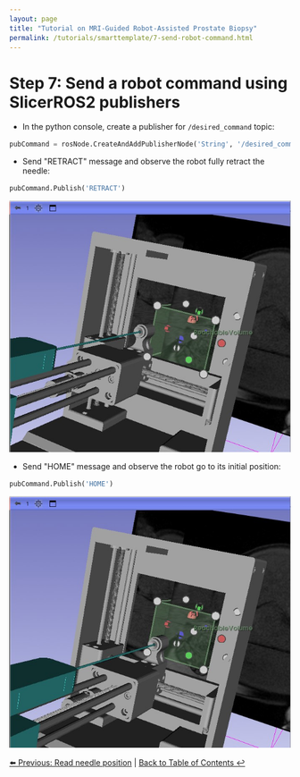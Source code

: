 ```yaml
---
layout: page
title: "Tutorial on MRI-Guided Robot-Assisted Prostate Biopsy"
permalink: /tutorials/smarttemplate/7-send-robot-command.html
---
```


# Step 7: Send a robot command using SlicerROS2 publishers

- In the python console, create a publisher for `/desired_command` topic:

```python
pubCommand = rosNode.CreateAndAddPublisherNode('String', '/desired_command')
```

- Send "RETRACT" message and observe the robot fully retract the needle:

```python
pubCommand.Publish('RETRACT')
```

![Retract command](images/image24.jpg)

- Send "HOME" message and observe the robot go to its initial position:

```python
pubCommand.Publish('HOME')
```

![Home command](images/image25.jpg)

[⬅️ Previous: Read needle position](6-read-needle-position) | [Back to Table of Contents ↩️](index)
